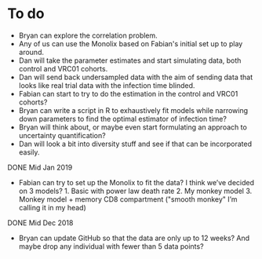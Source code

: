 
To do
================

- Bryan can explore the correlation problem.
- Any of us can use the Monolix based on Fabian's initial set up to play around.
- Dan will take the parameter estimates and start simulating data, both control and VRC01 cohorts. 
- Dan will send back undersampled data with the aim of sending data that looks like real trial data with the infection time blinded.
- Fabian can start to try to do the estimation in the control and VRC01 cohorts?
- Bryan can write a script in R to exhaustively fit models while narrowing down parameters to find the optimal estimator of infection time? 
- Bryan will think about, or maybe even start formulating an approach to uncertainty quantification?
- Dan will look a bit into diversity stuff and see if that can be incorporated easily.


 DONE Mid Jan 2019

- Fabian can try to set up the Monolix to fit the data? I think we’ve decided on 3 models? 1. Basic with power law death rate 2. My monkey model 3. Monkey model + memory CD8 compartment ("smooth monkey" I’m calling it in my head)

DONE Mid Dec 2018

- Bryan can update GitHub so that the data are only up to 12 weeks? And maybe drop any individual with fewer than 5 data points?


